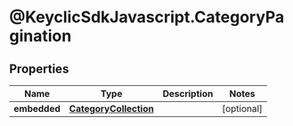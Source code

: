 # @KeyclicSdkJavascript.CategoryPagination

## Properties
Name | Type | Description | Notes
------------ | ------------- | ------------- | -------------
**embedded** | [**CategoryCollection**](CategoryCollection.md) |  | [optional] 


